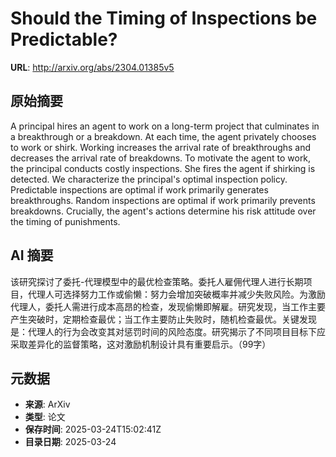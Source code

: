 # Should the Timing of Inspections be Predictable?

**URL**: http://arxiv.org/abs/2304.01385v5

## 原始摘要

A principal hires an agent to work on a long-term project that culminates in
a breakthrough or a breakdown. At each time, the agent privately chooses to
work or shirk. Working increases the arrival rate of breakthroughs and
decreases the arrival rate of breakdowns. To motivate the agent to work, the
principal conducts costly inspections. She fires the agent if shirking is
detected. We characterize the principal's optimal inspection policy.
Predictable inspections are optimal if work primarily generates breakthroughs.
Random inspections are optimal if work primarily prevents breakdowns.
Crucially, the agent's actions determine his risk attitude over the timing of
punishments.


## AI 摘要

该研究探讨了委托-代理模型中的最优检查策略。委托人雇佣代理人进行长期项目，代理人可选择努力工作或偷懒：努力会增加突破概率并减少失败风险。为激励代理人，委托人需进行成本高昂的检查，发现偷懒即解雇。研究发现，当工作主要产生突破时，定期检查最优；当工作主要防止失败时，随机检查最优。关键发现是：代理人的行为会改变其对惩罚时间的风险态度。研究揭示了不同项目目标下应采取差异化的监督策略，这对激励机制设计具有重要启示。（99字）

## 元数据

- **来源**: ArXiv
- **类型**: 论文
- **保存时间**: 2025-03-24T15:02:41Z
- **目录日期**: 2025-03-24
